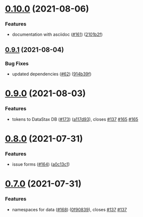 # [0.10.0](https://github.com/EddieHubCommunity/api/compare/v0.9.1...v0.10.0) (2021-08-06)


### Features

* documentation with asciidoc ([#161](https://github.com/EddieHubCommunity/api/issues/161)) ([2101b2f](https://github.com/EddieHubCommunity/api/commit/2101b2f30aa16bb85a0432651f26404f5bef6709))



## [0.9.1](https://github.com/EddieHubCommunity/api/compare/v0.9.0...v0.9.1) (2021-08-04)


### Bug Fixes

* updated dependencies ([#62](https://github.com/EddieHubCommunity/api/issues/62)) ([914b39f](https://github.com/EddieHubCommunity/api/commit/914b39f0ad15ca846a45364d16e35d60c5dccde9))



# [0.9.0](https://github.com/EddieHubCommunity/api/compare/v0.8.0...v0.9.0) (2021-08-03)


### Features

* tokens to DataStax DB ([#173](https://github.com/EddieHubCommunity/api/issues/173)) ([a117d93](https://github.com/EddieHubCommunity/api/commit/a117d9302fb7b6c37181a28010e92f775c93b871)), closes [#137](https://github.com/EddieHubCommunity/api/issues/137) [#165](https://github.com/EddieHubCommunity/api/issues/165) [#165](https://github.com/EddieHubCommunity/api/issues/165)



# [0.8.0](https://github.com/EddieHubCommunity/api/compare/v0.7.0...v0.8.0) (2021-07-31)


### Features

* issue forms ([#164](https://github.com/EddieHubCommunity/api/issues/164)) ([a0c13c1](https://github.com/EddieHubCommunity/api/commit/a0c13c1dff59c9fb2bc96c856a876c46d925f0e9))



# [0.7.0](https://github.com/EddieHubCommunity/api/compare/v0.6.13...v0.7.0) (2021-07-31)


### Features

* namespaces for data ([#168](https://github.com/EddieHubCommunity/api/issues/168)) ([0f90839](https://github.com/EddieHubCommunity/api/commit/0f90839df47e63396db3ed014f3bc857c7380849)), closes [#137](https://github.com/EddieHubCommunity/api/issues/137) [#137](https://github.com/EddieHubCommunity/api/issues/137)



